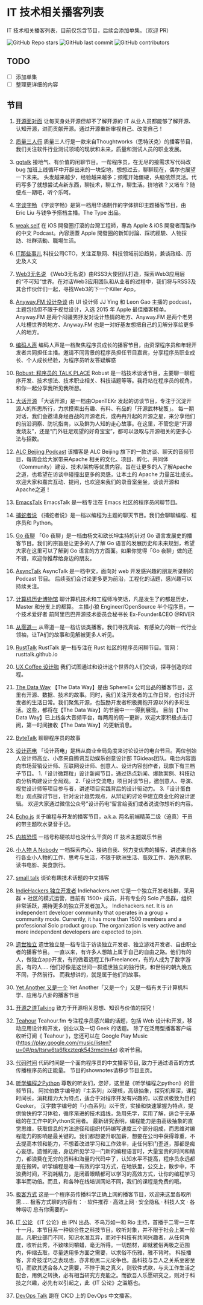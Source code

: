 # IT 技术相关播客列表

IT 技术相关播客列表，目前仅包含节目，后续会添加单集。（欢迎 PR）

![GitHub Repo stars](https://img.shields.io/github/stars/stevending1st/it-technology-podcast?style=for-the-badge)
![GitHub last commit](https://img.shields.io/github/last-commit/stevending1st/it-technology-podcast?style=for-the-badge) 
![GitHub contributors](https://img.shields.io/github/contributors/stevending1st/it-technology-podcast?logoColor=blue&style=for-the-badge)
<!-- ![Bitbucket open issues](https://img.shields.io/bitbucket/issues-raw/stevending1st/it-technology-podcast?logoColor=green&style=for-the-badge) ![Bitbucket open issues](https://img.shields.io/bitbucket/issues/stevending1st/it-technology-podcast?logoColor=yellow&style=for-the-badge)
![Bitbucket open pull requests](https://img.shields.io/bitbucket/pr/stevending1st/it-technology-podcast?logoColor=9cf&style=for-the-badge) -->

## TODO
- [ ] 添加单集
- [ ] 整理更详细的内容

## 节目

1. [开源面对面][1]
让每天身处开源但却不了解开源的 IT 从业人员都能够了解开源、认知开源，进而贡献开源。通过开源重新审视自己、改变自己！
2. [质量三人行][2]
质量三人行是一款来自Thoughtworks（思特沃克）的播客节目，我们关注软件行业测试领域的现状和未来，质量和测试人员的职业发展。
3. [ggtalk][3]
接地气、有价值的闲聊节目。一帮程序员，在无尽的接需求写代码改 bug 加班上线循环中开辟出来的一块空地，想想过去，聊聊现在，偶尔也展望一下未来。 头发越来越少，经验越来越多；颈椎开始僵硬，头脑依然灵活。代码写多了就想尝试点新东西，聊技术，聊工作，聊生活。挤地铁？又堵车？随便点一期吧，听个乐呵。
4. [字谈字畅][4]
《字谈字畅》是第一档用华语制作的字体排印主题播客节目，由 Eric Liu 与钱争予搭档主播。The Type 出品。
5. [weak self][5]
在 iOS 開發圈打滾的台灣工程師，專為 Apple &amp; iOS 開發者而製作的中文 Podcast。內容涵蓋 Apple 開發圈的新知討論、踩坑經驗、人物採訪、社群活動、職場生活。
6. [IT那些事儿][6]
科技公司CTO，关注互联网、科技领域前沿趋势，兼谈政经、历史及人文
7. [Web3无名说][7]
《Web3无名说》由RSS3大使团队打造，探索Web3应用层的“不可知”世界。在对话Web3应用团队和从业者的过程中，我们将与RSS3及其合作伙伴们一起，寻找Web3的下一个Killer App。
8. [Anyway.FM 设计杂谈][8]
由 UI 设计师 JJ Ying 和 Leon Gao 主播的 podcast，主题包括但不限于视觉设计，入选 2015 年 Apple 最佳播客榜单。Anyway.FM 是两个闷骚男抒发对设计热情的地方、Anyway.FM 是两个老男人吐槽世界的地方、Anyway.FM 也是一对好基友想把自己的见解分享给更多人的地方。
9. [编码人声][9]
编码人声是一档聚焦程序员成长的播客节目，由资深程序员和年轻开发者共同担任主播。邀请不同背景的程序员担任节目嘉宾，分享程序员职业成长、个人成长经验，为程序员听友答疑解惑
10. [Robust: 程序员的 TALK PLACE][10]
Robust 是一档技术谈话节目，主要聊一聊程序开发、技术想法、技术职业相关、科技话题等等。我将站在程序员的视角，和你一起分享我所见我所想。
11. [大话开源][11]
「大话开源」是一档由OpenTEKr 发起的访谈节目，专注于沉淀开源人的所思所行，力求摸索出有趣、有料、有品的「开源武林秘笈」。 每一期对话，我们会邀请身经百战的开源老兵，或冉冉升起的开源之星，来分享他们的前沿洞察、防坑指南，以及鲜为人知的走心故事。在这里，不管您是“开源发烧友”，还是“门外驻足观望的好奇宝宝”，都可以汲取与开源相关的更多心法与招数。
12. [ALC Beijing Podcast][12]
该播客是 ALC Beijing 旗下的一款访谈、聊天的音频节目，每周会给大家带来Apache 相关的文化、项目、孵化、共同体（Community）建设、技术/架构等优质内容。旨在让更多的人了解Apache 之道，也希望在访谈中碰撞出更多的灵感，让本土的 Apache 力量茁壮成长。 欢迎大家和嘉宾互动、提问，也欢迎来我们的录音室坐坐，谈谈开源和Apache之道！
13. [EmacsTalk][13]
EmacsTalk 是一档专注在 Emacs 社区的程序员闲聊节目。
14. [捕蛇者说][14]
《捕蛇者说》是一档以编程为主题的聊天节目。我们会聊聊编程、程序员和 Python。
15. [Go 夜聊][15]
「Go 夜聊」是一档由杨文和欧长坤主持的针对 Go 语言发展史的播客节目。我们的宗旨是让更多的人了解 Go 语言的发展历史和未来规划，希望大家在这里可以了解到 Go 语言的方方面面。如果你觉得「Go 夜聊」做的还不错，欢迎你推荐给身边的朋友。
16. [AsyncTalk][16]
AsyncTalk 是一档中文，面向对 web 开发感兴趣的朋友所录制的 Podcast 节目。 后续我们会讨论更多更为前沿，工程化的话题，感兴趣可以持续关注。
17. [计算机历史博物馆][17]
聊计算机技术和工程师冷笑话，凡是发生了的都是历史，Master 和分支上的都算。 主播小狼 Engineer/OpenSource 半个程序员，一个技术爱好者 前阿里巴巴开源技术委员会秘书长 Ex-Founder&CEO @RIVER
18. [从零道一][18]
从零道一是一档访谈类播客。我们寻找真诚、有感染力的新一代行业领袖，让TA们的故事和见解被更多人听见。

19. [RustTalk][19]
RustTalk 是一档专注在 Rust 社区的程序员闲聊节目。官网：rusttalk.github.io
20. [UX Coffee 设计咖][20]
我们试图通过和设计这个世界的人们交谈，探寻创造的过程。
21. [The Data Way][21]
【The Data Way】是由 SphereEx 公司出品的播客节目，这里有开源、数据、技术的故事。同时，我们关注开发者的工作日常，也讨论开发者的生活日常。我们聚焦开源，也鼓励开发者积极拥抱开源以外的多彩生活。这些，都将在【The Data Way】的节目中一一得到展现。 目前【The Data Way】已上线各大音频平台，每两周的周一更新，欢迎大家积极点击订阅，第一时间接收【The Data Way】的更新消息。 
22. [ByteTalk][22]
聊聊程序员的故事
23. [设计药电][23]
「设计药电」是档从商业全局角度来讨论设计的电台节目。两位创始人设计师高立、小彦来自腾讯互动娱乐创意设计部 TGideas团队。电台内容面向市场营销设计师、互联网设计师、创意人、设计内容创作者，现旗下有三档子节目。 1.「设计微颗粒」设计新闻节目，通过热点新闻、爆款案例、科技动向分析构建设计全局观。 2.「设计交流电」项目对谈节目，邀创意人、导演、视觉设计师等项目参与者，讲述项目实践背后的设计驱动力。 3.「设计蛋白粉」观点探讨节目，针对设计趋势观点，从辩证的讨论中建立商业化的设计逻辑。 欢迎大家通过微信公众号”设计药电“留言给我们或者说说你想听的内容。
24. [Echo.js][24]
关于编程与开发的播客节目，a.k.a. 两名前端精英二级（迫真）干员的带主题吹水录音手记。
25. [内核恐慌][25]
一档号称硬核却也没什么干货的 IT 技术主题娱乐节目
26. [小人物 A Nobody][26]
一档探索内心、接纳自我、努力变优秀的播客，讲述来自各行各业小人物的工作、思考与生活，不限于欧洲生活、高效工作、海外求职、读书电影、美食旅行。
27. [small talk][27]
谈论有趣技术话题的中文播客
28. [IndieHackers 独立开发者][28]
Indiehackers.net 它是一个独立开发者社群，采用群 + 社区的模式运营，目前有 1500+ 成员，并有专业的 Solo 产品群，组织非常活跃，期待更多的独立开发者加入。
Indiehackers.net. It is an independent developer community that operates in a group + community mode. Currently, it has more than 1500 members and a professional Solo product group. The organization is very active and more independent developers are expected to join.
29. [遗世独立][29]
遗世独立是一档专注于访谈独立开发者、独立游戏开发者、自由职业者的播客节目。 一直以来，有许多人想踏上属于自己的自由之路。他们有的人，做独立app开发，有的做着远程工作/Freelancer，有的人成为了数字游民，有的人.... 他们好像是这世间一群遗世独立的独行侠，和世俗的朝九晚五不同，孑然前行。 而我想讲的，就是属于他们的故事。
30. [Yet Another 又是一个][30]
Yet Another「又是一个」又是一档有关于计算机科学、应用与八卦的播客节目
31. [开源之道Talking][31]
致力于开源相关思想、知识与价值的探究！
32. [Teahour][32]
Teahour.fm 专注程序员感兴趣的话题，包括 Web 设计和开发，移动应用设计和开发，创业以及一切 Geek 的话题。 除了在泛用型播客客户端收听订阅《 Teahour 》，您还可以在 Google Play Music (https://play.google.com/music/listen?u=0#/ps/Itsrw6ta6fkxzteqk543rmclm4e) 收听节目。
33. [代码时间][33]
代码时间是一个面向程序员的中文播客节目, 致力于通过语音的方式传播程序员的正能量。 节目的shownotes请移步节目主页。
34. [听学编程之Python][34]
尊敬的听友们，您好，这里是《听学编程之python》的音频节目。 阿拉伯数字编号的『主系列』以硬核，高级抽象，探究机理深，课程时间长，消耗精力大为特点，适合于对程序开发有兴趣的，以探求极致为目的Geeker。 汉字数字编号的『小白系列』以干货，实操和快速掌握为特点，提供愉快的学习体验，循序渐进的技术路线，急用先学，实用了解，适合于无基础的在工作中的Python实用者。 最新研究表明，编程能力是由高级抽象的直觉思维，获取信息的方法途径和组织代码编写速度三个部分组成，而思维对编程能力的影响是最关键的。我们都想要升职加薪，想要在公司中获得尊重，不去提高本领和能力，不想着改进学习和工作效率，走任何邪门歪道，那都是痴心妄想。遗憾的是，身边所见学习一门新的编程语言时，大量宝贵的时间和精力，都浪费在无穷的资料和海量的代码中了，认知水平不提高，程序员永远都是在搬砖。听学编程是唯一有效的学习方式，在地铁里，公交上，散步中，不浪费时间，不消耗精力，是闭着眼睛都可以学习的高效方式，让你的编程学习事半而功倍。而且，和各种在线培训网站不同，我们的课程是免费的哦。
35. [极客方式][35]
这是一个程序员传播科学正确上网的播客节目，欢迎来这里各取所需..... 极客方式聊的内容有： · 软件推荐 · 高效上网 · 安全隐私 · 科技人文 · 各种唠叨 总有你需要的~
36. [IT 公论][36]
《IT 公论》由 IPN 出品、不鸟万如一和 Rio 主持，首播于二零一三年十一月。本节目系一种综合性之科技节目。收听对象，并不限于社会上某一阶层。凡职业部门不同，知识水准互异，而对于科技有共同兴趣者，从任何角度，收听此秀，不致味同嚼蜡，毫无所得。一切题材，即就雅俗两极之范围内，伸缩去取，尽量适用多方面之需要，以求俗不伤雅，雅不背时。 科技播客，非奇技淫巧之表现也，亦非粉黑二元论争也。盖科技与吾人之关系至密至切，而欲其适合各人之需要，不悖于美之真义，则软件式款，与夫工作生活之配合，用例之转换，必有相当研究方克能之。而欲吾人乐愿研究之，则对于科技之兴趣，必先有以引起之，此《IT 公论》之滥觞也。
37. [DevOps Talk][37]
跑在 CICD 上的 DevOps 中文播客。

[1]: https://www.xiaoyuzhoufm.com/podcast/617ab62d9a75e8810fc37b99, '开源面对面'
[2]: https://www.xiaoyuzhoufm.com/podcast/5f6459be83c34e85dd859c78?s=eyJ1IjoiNWY3MzIxNzhlMGY1ZTcyM2JiODM5Y2Y1In0%3D, '质量三人行'
[3]: https://www.xiaoyuzhoufm.com/podcast/5e280fac418a84a0461faeea?s=eyJ1IjoiNWY3MzIxNzhlMGY1ZTcyM2JiODM5Y2Y1In0%3D, 'ggtalk'
[4]: https://www.xiaoyuzhoufm.com/podcast/5e280faf418a84a0461fc02d?s=eyJ1IjoiNWY3MzIxNzhlMGY1ZTcyM2JiODM5Y2Y1In0%3D, '字谈字畅'
[5]: https://www.xiaoyuzhoufm.com/podcast/5e37a245418a84a046876f1d?s=eyJ1IjoiNWY3MzIxNzhlMGY1ZTcyM2JiODM5Y2Y1In0%3D, 'weak self'
[6]: https://www.xiaoyuzhoufm.com/podcast/5e3e1242418a84a04630ae00?s=eyJ1IjoiNWY3MzIxNzhlMGY1ZTcyM2JiODM5Y2Y1In0%3D, 'IT那些事儿'
[7]: https://www.xiaoyuzhoufm.com/podcast/622d905cadf8ccf5e945231a?s=eyJ1IjoiNWY3MzIxNzhlMGY1ZTcyM2JiODM5Y2Y1In0%3D, 'Web3无名说'
[8]: https://www.xiaoyuzhoufm.com/podcast/5e280faf418a84a0461fba0e?s=eyJ1IjoiNWY3MzIxNzhlMGY1ZTcyM2JiODM5Y2Y1In0%3D, 'Anyway.FM 设计杂谈'
[9]: https://www.xiaoyuzhoufm.com/podcast/6065227b25e33c71c34988ef?s=eyJ1IjoiNWY3MzIxNzhlMGY1ZTcyM2JiODM5Y2Y1In0%3D, '编码人声'
[10]: https://www.xiaoyuzhoufm.com/podcast/5e7c74e5418a84a046a1f26c?s=eyJ1IjoiNWY3MzIxNzhlMGY1ZTcyM2JiODM5Y2Y1In0%3D, 'Robust: 程序员的 TALK PLACE'
[11]: https://www.xiaoyuzhoufm.com/podcast/61a0a44c979a88215f7fecca?s=eyJ1IjoiNWY3MzIxNzhlMGY1ZTcyM2JiODM5Y2Y1In0%3D, '大话开源'
[12]: https://www.xiaoyuzhoufm.com/podcast/5f116a8f6d76607427ca7c47?s=eyJ1IjoiNWY3MzIxNzhlMGY1ZTcyM2JiODM5Y2Y1In0%3D, 'ALC Beijing Podcast'
[13]: https://www.xiaoyuzhoufm.com/podcast/60eabfdd030f8753b9982047?s=eyJ1IjoiNWY3MzIxNzhlMGY1ZTcyM2JiODM5Y2Y1In0%3D, 'EmacsTalk'
[14]: https://www.xiaoyuzhoufm.com/podcast/5e2864f7418a84a04628f2da?s=eyJ1IjoiNWY3MzIxNzhlMGY1ZTcyM2JiODM5Y2Y1In0%3D, '捕蛇者说'
[15]: https://www.xiaoyuzhoufm.com/podcast/5fc99f18dee9c1e16dcf5f39?s=eyJ1IjoiNWY3MzIxNzhlMGY1ZTcyM2JiODM5Y2Y1In0%3D, 'Go 夜聊'
[16]: https://www.xiaoyuzhoufm.com/podcast/61684ce4d8fa23fb00fc4d3a?s=eyJ1IjoiNWY3MzIxNzhlMGY1ZTcyM2JiODM5Y2Y1In0%3D, 'AsyncTalk'
[17]: https://www.xiaoyuzhoufm.com/podcast/61b5f50c039364117719dcaa?s=eyJ1IjoiNWY3MzIxNzhlMGY1ZTcyM2JiODM5Y2Y1In0%3D, '计算机历史博物馆'
[18]: https://www.xiaoyuzhoufm.com/podcast/5e4c38f1418a84a046fc84c3?s=eyJ1IjoiNWY3MzIxNzhlMGY1ZTcyM2JiODM5Y2Y1In0%3D, '从零道一'
[19]: https://www.xiaoyuzhoufm.com/podcast/61d06724ee197a3aac3dab61?s=eyJ1IjoiNWY3MzIxNzhlMGY1ZTcyM2JiODM5Y2Y1In0%3D, 'RustTalk'
[20]: https://www.xiaoyuzhoufm.com/podcast/5e280fab418a84a0461fa480?s=eyJ1IjoiNWY3MzIxNzhlMGY1ZTcyM2JiODM5Y2Y1In0%3D, 'UX Coffee 设计咖'
[21]: https://www.xiaoyuzhoufm.com/podcast/60f562d2b806d9be0ee81d26?s=eyJ1IjoiNWY3MzIxNzhlMGY1ZTcyM2JiODM5Y2Y1In0%3D, 'The Data Way'
[22]: https://www.xiaoyuzhoufm.com/podcast/6177bab6b69226ed16a3ed41?s=eyJ1IjoiNWY3MzIxNzhlMGY1ZTcyM2JiODM5Y2Y1In0%3D, 'ByteTalk'
[23]: https://www.xiaoyuzhoufm.com/podcast/5e4cf282418a84a04614cc5e?s=eyJ1IjoiNWY3MzIxNzhlMGY1ZTcyM2JiODM5Y2Y1In0%3D, '设计药电'
[24]: https://www.xiaoyuzhoufm.com/podcast/5ed33dcc418a84a046f579ec?s=eyJ1IjoiNWY3MzIxNzhlMGY1ZTcyM2JiODM5Y2Y1In0%3D, 'Echo.js'
[25]: https://www.xiaoyuzhoufm.com/podcast/5e284e0c418a84a0462693e4?s=eyJ1IjoiNWY3MzIxNzhlMGY1ZTcyM2JiODM5Y2Y1In0%3D, '内核恐慌'
[26]: https://www.xiaoyuzhoufm.com/podcast/5e509e5a418a84a046b2e565?s=eyJ1IjoiNWY3MzIxNzhlMGY1ZTcyM2JiODM5Y2Y1In0%3D, '小人物 A Nobody'
[27]: https://www.xiaoyuzhoufm.com/podcast/5fd1a62adee9c1e16d57a255?s=eyJ1IjoiNWY3MzIxNzhlMGY1ZTcyM2JiODM5Y2Y1In0%3D, 'small talk'
[28]: https://www.xiaoyuzhoufm.com/podcast/5fad1e6083c34e85dd597e3f?s=eyJ1IjoiNWY3MzIxNzhlMGY1ZTcyM2JiODM5Y2Y1In0%3D, 'IndieHackers 独立开发者'
[29]: https://www.xiaoyuzhoufm.com/podcast/5f44f4b39504bbdb77dfc61d?s=eyJ1IjoiNWY3MzIxNzhlMGY1ZTcyM2JiODM5Y2Y1In0%3D, '遗世独立'
[30]: https://www.xiaoyuzhoufm.com/podcast/5f057bf46d76607427fb8433?s=eyJ1IjoiNWY3MzIxNzhlMGY1ZTcyM2JiODM5Y2Y1In0%3D, 'Yet Another 又是一个'
[31]: https://www.xiaoyuzhoufm.com/podcast/5e7ca7cd418a84a04647882d?s=eyJ1IjoiNWY3MzIxNzhlMGY1ZTcyM2JiODM5Y2Y1In0%3D, '开源之道Talking'
[32]: https://www.xiaoyuzhoufm.com/podcast/5e2aadfe418a84a04654059e?s=eyJ1IjoiNWY3MzIxNzhlMGY1ZTcyM2JiODM5Y2Y1In0%3D, 'Teahour'
[33]: https://www.xiaoyuzhoufm.com/podcast/5e2831ee418a84a046231d0d?s=eyJ1IjoiNWY3MzIxNzhlMGY1ZTcyM2JiODM5Y2Y1In0%3D, '代码时间'
[34]: https://www.xiaoyuzhoufm.com/podcast/5e61295c418a84a046453da3?s=eyJ1IjoiNWY3MzIxNzhlMGY1ZTcyM2JiODM5Y2Y1In0%3D, '听学编程之Python'
[35]: https://www.xiaoyuzhoufm.com/podcast/5e40feac418a84a04674c8d3?s=eyJ1IjoiNWY3MzIxNzhlMGY1ZTcyM2JiODM5Y2Y1In0%3D, '极客方式'
[36]: https://www.xiaoyuzhoufm.com/podcast/5e2831f1418a84a04623387d?s=eyJ1IjoiNWY3MzIxNzhlMGY1ZTcyM2JiODM5Y2Y1In0%3D, 'IT 公论'
[37]: https://github.com/opensource-f2f/devops-talk, 'DevOps Talk'
